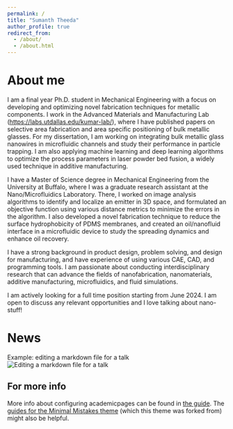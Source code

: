 ```yaml
---
permalink: /
title: "Sumanth Theeda"
author_profile: true
redirect_from:
  - /about/
  - /about.html
---
```

# About me

I am a final year Ph.D. student in Mechanical Engineering with a focus on developing and optimizing novel fabrication techniques for metallic components. I work in the Advanced Materials and Manufacturing Lab (https://labs.utdallas.edu/kumar-lab/), where I have published papers on selective area fabrication and area specific positioning of bulk metallic glasses. For my dissertation, I am working on integrating bulk metallic glass nanowires in microfluidic channels and study their performance in particle trapping. I am also applying machine learning and deep learning algorithms to optimize the process parameters in laser powder bed fusion, a widely used technique in additive manufacturing.

I have a Master of Science degree in Mechanical Engineering from the University at Buffalo, where I was a graduate research assistant at the Nano/Microfluidics Laboratory. There, I worked on image analysis algorithms to identify and localize an emitter in 3D space, and formulated an objective function using various distance metrics to minimize the errors in the algorithm. I also developed a novel fabrication technique to reduce the surface hydrophobicity of PDMS membranes, and created an oil/nanofluid interface in a microfluidic device to study the spreading dynamics and enhance oil recovery.

I have a strong background in product design, problem solving, and design for manufacturing, and have experience of using various CAE, CAD, and programming tools. I am passionate about conducting interdisciplinary research that can advance the fields of nanofabrication, nanomaterials, additive manufacturing, microfluidics, and fluid simulations.

I am actively looking for a full time position starting from June 2024. I am open to discuss any relevant opportunities and I love talking about nano-stuff! 

# News


Example: editing a markdown file for a talk
![Editing a markdown file for a talk](/images/editing-talk.png)

For more info
------
More info about configuring academicpages can be found in [the guide](https://academicpages.github.io/markdown/). The [guides for the Minimal Mistakes theme](https://mmistakes.github.io/minimal-mistakes/docs/configuration/) (which this theme was forked from) might also be helpful.
